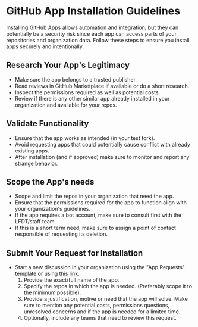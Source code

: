 # GitHub App Installation Guidelines

Installing GitHub Apps allows automation and integration, but they can potentially be a security risk since each app can access parts of your repositories and organization data.
Follow these steps to ensure you install apps securely and intentionally.

## Research Your App's Legitimacy

- Make sure the app belongs to a trusted publisher.
- Read reviews in GitHub Marketplace if available or do a short research.
- Inspect the permissions required as well as potential costs.
- Review if there is any other similar app already installed in your organization and available for your repos.

## Validate Functionality

- Ensure that the app works as intended (in your test fork).
- Avoid requesting apps that could potentially cause conflict with already existing apps.
- After installation (and if approved) make sure to monitor and report any strange behavior.

## Scope the App's needs

- Scope and limit the repos in your organization that need the app.
- Ensure that the permissions required for the app to function align with your organization's guidelines.
- If the app requires a bot account, make sure to consult first with the LFDT/staff team.
- If this is a short term need, make sure to assign a point of contact responsible of requesting its deletion.

## Submit Your Request for Installation

- Start a new discussion in your organization using the "App Requests" template or using [this link](https://github.com/orgs/hiero-ledger/discussions/new?category=app-requests).
  1. Provide the exact/full name of the app.
  2. Specify the repos in which the app is needed. (Preferably scope it to the minimum possible).
  3. Provide a justification, motive or need that the app will solve. Make sure to mention any potential costs, permissions questions, unresolved concerns and if the app is needed for a limited time.
  4. Optionally, include any teams that need to review this request. 
